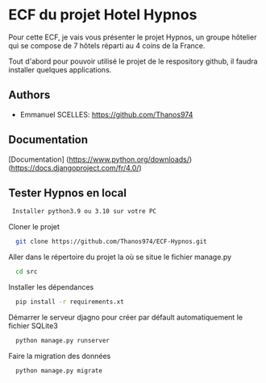 
# ECF du projet Hotel Hypnos

Pour cette ECF, je vais vous présenter le projet Hypnos, un groupe hôtelier qui se compose de 7 hôtels réparti au 4 coins de la France.



Tout d'abord pour pouvoir utilisé le projet de le respository github, il faudra installer quelques applications. 
## Authors

- Emmanuel SCELLES: https://github.com/Thanos974


## Documentation

[Documentation]
    (https://www.python.org/downloads/)
    (https://docs.djangoproject.com/fr/4.0/)

## Tester Hypnos en local


```bash
 Installer python3.9 ou 3.10 sur votre PC
```

Cloner le projet

```bash
  git clone https://github.com/Thanos974/ECF-Hypnos.git
```

Aller dans le répertoire du projet la où se situe le fichier manage.py

```bash
  cd src
```

Installer les dépendances

```bash
  pip install -r requirements.xt
```

Démarrer le serveur djagno pour créer par défault automatiquement le fichier SQLite3

```bash
  python manage.py runserver
```
Faire la migration des données

```bash
  python manage.py migrate
```



